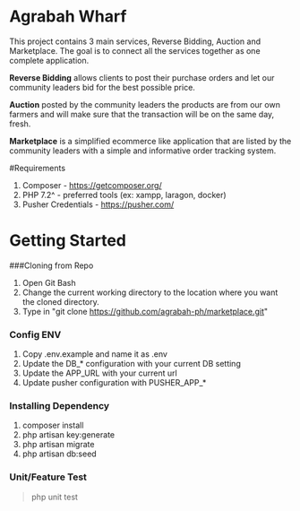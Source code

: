 # Agrabah Wharf

This project contains 3 main services, Reverse Bidding, Auction and Marketplace. The goal is to connect all the services together as one complete application.

**Reverse Bidding** allows clients to post their purchase orders and let our community leaders bid for the best possible price.

**Auction** posted by the community leaders the products are from our own farmers and will make sure that the transaction will be on the same day, fresh.

**Marketplace** is a simplified ecommerce like application that are listed by the community leaders with a simple and informative order tracking system.

#Requirements

1. Composer - https://getcomposer.org/
1. PHP 7.2^ - preferred tools (ex: xampp, laragon, docker)
1. Pusher Credentials -  https://pusher.com/

# Getting Started

###Cloning from Repo

1. Open Git Bash
1. Change the current working directory to the location where you want the cloned directory.
1. Type in "git clone https://github.com/agrabah-ph/marketplace.git"

### Config ENV 

1. Copy .env.example and name it as .env
1. Update the DB_* configuration with your current DB setting
1. Update the APP_URL with your current url
1. Update pusher configuration with PUSHER_APP_*

### Installing Dependency

1. composer install
1. php artisan key:generate
1. php artisan migrate
1. php artisan db:seed

### Unit/Feature Test

>php unit test

